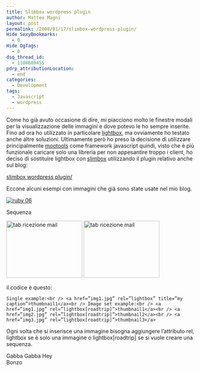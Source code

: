```yaml
---
title: Slimbox wordpress plugin
author: Matteo Magni
layout: post
permalink: /2008/01/17/slimbox-wordpress-plugin/
Hide SexyBookmarks:
  - 0
Hide OgTags:
  - 0
dsq_thread_id:
  - 1108689455
pdrp_attributionLocation:
  - end
categories:
  - Development
tags:
  - Javascript
  - wordpress
---
```

Come ho già avuto occasione di dire, mi piacciono molto le finestre modali per la visualizzazione delle immagini e dove potevo le ho sempre inserite.  
Fino ad ora ho utilizzato in particolare <a href="http://www.huddletogether.com/projects/lightbox2/" class="Tips3" title="huddletogether.com lightbox2">lightbox</a>, ma ovviamente ho testato anche altre soluzioni. Ultimamente però ho preso la decisione di utilizzare principalmente <a href="http://mootools.net/" class="Tips3" title="framework javascipt mootools">mootools</a> come framework javascript quindi, visto che è più funzionale caricare solo una libreria per non appesantire troppo i client, ho deciso di sostituire lightbox con <a href="http://www.digitalia.be/software/slimbox" class="Tips3" title="Finestra modale con slimbox">slimbox</a> utilizzando il plugin relativo anche sul blog:

[slimbox wordpress plugin/][1]

Eccone alcuni esempi con immagini che già sono state usate nel mio blog.

<a href='http://magni.me/wp-content/uploads/2008/01/06_ruby.png' title='ruby 06' rel="lightbox"><img src='http://magni.me/wp-content/uploads/2008/01/06_ruby.thumbnail.png' alt='ruby 06' /></a>

Sequenza

<a href='http://magni.me/wp-content/uploads/2007/05/g_evolution.png' title='tab ricezione mail' rel="lightbox[roadtrip]"><img src='http://magni.me/wp-content/uploads/2007/05/g_evolution.png' alt='tab ricezione mail' width="200" height="150" /></a> <a href='http://magni.me/wp-content/uploads/2007/05/g_evolution.png' title='tab ricezione mail' rel="lightbox[roadtrip]"><img src='http://magni.me/wp-content/uploads/2007/05/g_evolution.png' alt='tab ricezione mail' width="200" height="150" /></a>

il codice è questo:

`Single example:<br />
<a href=”img1.jpg” rel=”lightbox” title=”my caption”>thumbnail1</a><br />
Image set example:<br />
<a href=”img1.jpg” rel=”lightbox[roadtrip]”>thumbnail1</a><br />
<a href=”img2.jpg” rel=”lightbox[roadtrip]”>thumbnail2</a><br />
<a href=”img3.jpg” rel=”lightbox[roadtrip]”>thumbnail3</a>`

Ogni volta che si inserisce una immagine bisogna aggiungere l&#8217;attributo rel, lightbox se è solo una immagine o lightbox[roadtrip] se si vuole creare una sequenza.

Gabba Gabba Hey  
Bonzo

<div class='kindleWidget kindleLight' >
  
</div>



 [1]: http://www.4mj.it/slimbox-wordpress-plugin/